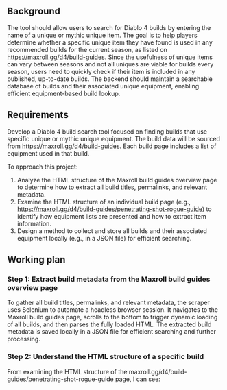 ## Background

The tool should allow users to search for Diablo 4 builds by entering the name of a unique or mythic unique item. The goal is to help players determine whether a specific unique item they have found is used in any recommended builds for the current season, as listed on https://maxroll.gg/d4/build-guides. Since the usefulness of unique items can vary between seasons and not all uniques are viable for builds every season, users need to quickly check if their item is included in any published, up-to-date builds. The backend should maintain a searchable database of builds and their associated unique equipment, enabling efficient equipment-based build lookup.

## Requirements
Develop a Diablo 4 build search tool focused on finding builds that use specific unique or mythic unique equipment. The build data will be sourced from https://maxroll.gg/d4/build-guides. Each build page includes a list of equipment used in that build.

To approach this project:

1. Analyze the HTML structure of the Maxroll build guides overview page to determine how to extract all build titles, permalinks, and relevant metadata.
2. Examine the HTML structure of an individual build page (e.g., https://maxroll.gg/d4/build-guides/penetrating-shot-rogue-guide) to identify how equipment lists are presented and how to extract item information.
3. Design a method to collect and store all builds and their associated equipment locally (e.g., in a JSON file) for efficient searching.

## Working plan

### Step 1: Extract build metadata from the Maxroll build guides overview page

To gather all build titles, permalinks, and relevant metadata, the scraper uses Selenium to automate a headless browser session. It navigates to the Maxroll build guides page, scrolls to the bottom to trigger dynamic loading of all builds, and then parses the fully loaded HTML. The extracted build metadata is saved locally in a JSON file for efficient searching and further processing.

### Step 2: Understand the HTML structure of a specific build

From examining the HTML structure of the maxroll.gg/d4/build-guides/penetrating-shot-rogue-guide page, I can see:

